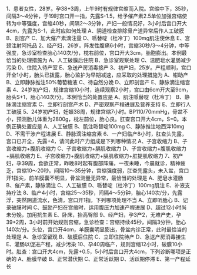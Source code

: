 1、患者女性，28岁。孕38+3周，上午9时有规律宫缩而入院。宫缩中下，35秒，间隔3～4分钟，于19时宫口开一指，先露S-1.5，给予催产素2.5单位加强宫缩使转为中等强度，宫缩40秒，间隔2～3分钟，产妇一般情况好，3小时后宫口开大4cm，先露为S-1，此时应如何处理
A、阴道检查排除骨产道异常后作人工破膜 
B、剖宫产 
C、加大催产素滴注量 
D、哌替啶（杜冷丁）100mg肌注使休息 
E、宫颈注射阿托品 
2、经产妇，26岁。阵发性腹痛6小时，宫缩30秒/3～4分钟，中等强度，急诊室检查胎心140次/分，枕右前位，宫口开大3cm，胎胞膨出。本例最恰当的处理措施为
A、人工破膜后住院 
B、急诊室观察处理 
C、温肥皂水灌肠减少污染 
D、住院入待产室 
E、急送产房消毒接产 
3、初产妇，25岁。产程顺利，宫口开全1小时，胎头已拨露，胎心监护为早期减速，应采取的处理措施为
A、钳助产 
B、立即静脉推注50%葡萄糖液 
C、待自然分娩 
D、立即剖宫产 
E、静脉滴注缩宫素 
4、24岁初产妇，规律宫缩10小时，连续观察2小时，宫口由6cm开大至9cm，胎头S+1，胎心140次/分。本例恰当的处置应是
A、肌注哌替啶（杜冷丁） 
B、静脉滴注缩宫素 
C、立即行剖宫产术 
D、严密观察产程进展及营养支持 
E、立即行人工破膜 
5、24岁初产妇，妊娠38周，规律宫缩7小时。BP110/70mmHg，骨盆不小，预测胎儿体重为2800g，枕左前位，胎心良。肛查宫口开大4cm，S=0。本例正确处置应是
A、人工破膜 
B、肌注哌替啶100mg 
C、静脉推注地西泮10mg 
D、不需干涉产程进展 
E、静脉滴注缩宫素 
6、一产妇临产8小时，肛查头先露，宫口已开全，先露+4，请问此时产力组成是下列哪种情况
A、子宫收缩力 
B、子宫收缩力+腹肌收缩力 
C、子宫收缩力+膈肌收缩力 
D、子宫收缩力+腹肌收缩力+膈肌收缩力 
E、子宫收缩力+腹肌收缩力+膈肌收缩力+肛提肌收缩力 
7、初产妇，孕39周，食欲正常，昨晚8时起有腹部阵痛，一夜未睡，今晨就诊，精神疲乏，宫缩10～20秒。间隔10～35分钟，宫缩强度弱，肛查先露头，未入盆，宫口开1指尖，前羊膜囊不明显，骨盆测量无异常，最恰当的处理是
A、肥皂水灌肠 
B、催产素，静脉滴注 
C、人工破膜 
D、哌替啶（杜冷丁）100mg肌注 
E、补液支持疗法 
8、临产4小时，宫缩25～35秒，间隔4～5分钟，胎心140次/分，先露浮，突然阴道流水，色清，宫口开1指，下列哪项处理不当
A、立即听胎心 
B、记录破膜时间 
C、鼓励产妇在宫缩时，运用腹压力加速产程进展 
D、超过12小时尚未分娩，加用抗生素 
E、卧床，抬高臀部 
9、经产妇，孕3产2，无难产史，孕39+2周，3小时前开始规则宫缩，急诊检查：宫缩持续45秒，间隔3分钟，胎心140次/分。头位，宫口开4cm，羊膜囊明显膨出，骨盆内诊正常，此时最恰当的处理是
A、急诊室留观 
B、破膜后住院 
C、立即住院待产 
D、急送产房消毒接生 
E、灌肠以促进产程，减少污染 
10、孕40周临产，规则宫缩12小时，破膜10小时。肛查：宫口开大4cm，先露+0.5，5小时后宫口开大4cm，下列诊断哪项是正确的
A、胎膜早破 
B、正常潜伏期 
C、正常活跃期 
D、活跃期停滞 
E、第一产程延长
